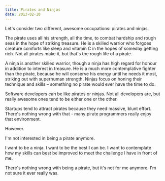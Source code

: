 ```yaml
---
title: Pirates and Ninjas
date: 2013-02-10
---
```



Let's consider two different, awesome occupations: pirates and ninjas.

The pirate uses all his strength, all the time, to combat hardship and rough seas in the hope of striking treasure. He is a skilled warrior who forgoes creature comforts like sleep and vitamin C in the hopes of someday getting rich. Not all pirates make it, but that's the rough life of a pirate.

A ninja is another skilled warrior, though a ninja has high regard for honour in addition to interest in treasure. He is a much more contemplative fighter than the pirate, because he will conserve his energy until he needs it most, striking out with superhuman strength. Ninjas focus on honing their technique and skills – something no pirate would ever have the time to do.

Software developers can be like pirates or ninjas. Not all developers are, but really awesome ones tend to be either one or the other.

Startups tend to attract pirates because they need massive, blunt effort. There's nothing wrong with that - many pirate programmers really enjoy that environment.

However.

I'm not interested in being a pirate anymore.

I want to be a ninja. I want to be the best I can be. I want to contemplate how my skills can best be improved to meet the challenge I have in front of me.

There's nothing wrong with being a pirate, but it's not for me anymore. I'm not sure it ever really was.


  